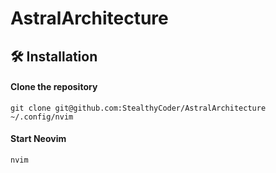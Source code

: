 # AstralArchitecture

## 🛠️ Installation

#### Clone the repository

```shell
git clone git@github.com:StealthyCoder/AstralArchitecture ~/.config/nvim
```

#### Start Neovim

```shell
nvim
```
